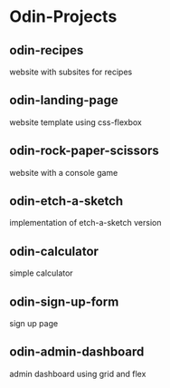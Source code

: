 # Odin-Projects
## odin-recipes
website with subsites for recipes
## odin-landing-page
website template using css-flexbox
## odin-rock-paper-scissors
website with a console game
## odin-etch-a-sketch
implementation of etch-a-sketch version
## odin-calculator
simple calculator
## odin-sign-up-form
sign up page
## odin-admin-dashboard
admin dashboard using grid and flex

